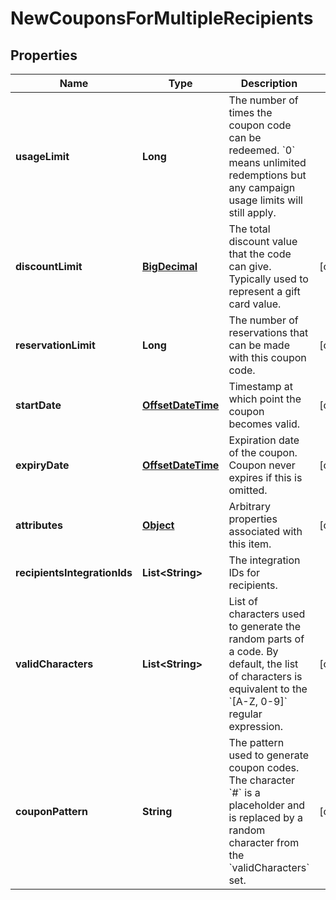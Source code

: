 

# NewCouponsForMultipleRecipients

## Properties

Name | Type | Description | Notes
------------ | ------------- | ------------- | -------------
**usageLimit** | **Long** | The number of times the coupon code can be redeemed. &#x60;0&#x60; means unlimited redemptions but any campaign usage limits will still apply.  | 
**discountLimit** | [**BigDecimal**](BigDecimal.md) | The total discount value that the code can give. Typically used to represent a gift card value.  |  [optional]
**reservationLimit** | **Long** | The number of reservations that can be made with this coupon code.  |  [optional]
**startDate** | [**OffsetDateTime**](OffsetDateTime.md) | Timestamp at which point the coupon becomes valid. |  [optional]
**expiryDate** | [**OffsetDateTime**](OffsetDateTime.md) | Expiration date of the coupon. Coupon never expires if this is omitted. |  [optional]
**attributes** | [**Object**](.md) | Arbitrary properties associated with this item. |  [optional]
**recipientsIntegrationIds** | **List&lt;String&gt;** | The integration IDs for recipients. | 
**validCharacters** | **List&lt;String&gt;** | List of characters used to generate the random parts of a code. By default, the list of characters is equivalent to the &#x60;[A-Z, 0-9]&#x60; regular expression.  |  [optional]
**couponPattern** | **String** | The pattern used to generate coupon codes. The character &#x60;#&#x60; is a placeholder and is replaced by a random character from the &#x60;validCharacters&#x60; set.  |  [optional]



